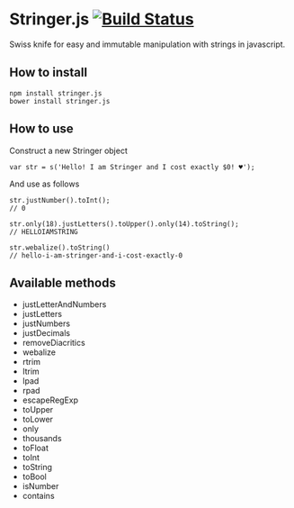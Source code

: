 # Stringer.js [![Build Status](https://travis-ci.org/ondrs/stringer.js.svg?branch=master)](https://travis-ci.org/ondrs/stringer.js)

Swiss knife for easy and immutable manipulation with strings in javascript.

## How to install
```
npm install stringer.js
bower install stringer.js
```

## How to use

Construct a new Stringer object

    var str = s('Hello! I am Stringer and I cost exactly $0! ♥');

And use as follows

    str.justNumber().toInt();
    // 0

    str.only(18).justLetters().toUpper().only(14).toString();
    // HELLOIAMSTRING

    str.webalize().toString()
    // hello-i-am-stringer-and-i-cost-exactly-0

## Available methods

- justLetterAndNumbers
- justLetters
- justNumbers
- justDecimals
- removeDiacritics
- webalize
- rtrim
- ltrim
- lpad
- rpad
- escapeRegExp
- toUpper
- toLower
- only
- thousands
- toFloat
- toInt
- toString
- toBool
- isNumber
- contains
